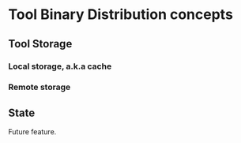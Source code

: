 # Tool Binary Distribution concepts

## Tool Storage

### Local storage, a.k.a cache

### Remote storage

## State

Future feature.
